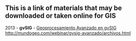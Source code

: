 ## This is a link of materials that may be downloaded or taken online for GIS

2013 - **gvSIG** - [Geoprocesamiento Avanzado en gvSIG]( http://mundogeo.com/webinar/gvsig-avanzado/archivos.html) http://mundogeo.com/webinar/gvsig-avanzado/archivos.html


